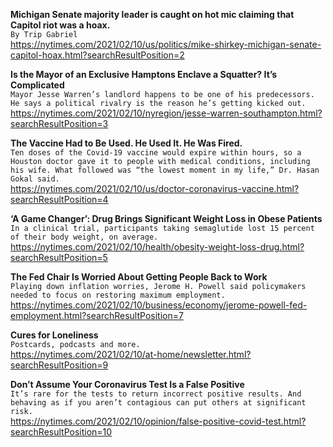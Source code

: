 **Michigan Senate majority leader is caught on hot mic claiming that Capitol riot was a hoax.**\
`By Trip Gabriel`\
https://nytimes.com/2021/02/10/us/politics/mike-shirkey-michigan-senate-capitol-hoax.html?searchResultPosition=2

**Is the Mayor of an Exclusive Hamptons Enclave a Squatter? It’s Complicated**\
`Mayor Jesse Warren’s landlord happens to be one of his predecessors. He says a political rivalry is the reason he’s getting kicked out.`\
https://nytimes.com/2021/02/10/nyregion/jesse-warren-southampton.html?searchResultPosition=3

**The Vaccine Had to Be Used. He Used It. He Was Fired.**\
`Ten doses of the Covid-19 vaccine would expire within hours, so a Houston doctor gave it to people with medical conditions, including his wife. What followed was “the lowest moment in my life,” Dr. Hasan Gokal said.`\
https://nytimes.com/2021/02/10/us/doctor-coronavirus-vaccine.html?searchResultPosition=4

**‘A Game Changer’: Drug Brings Significant Weight Loss in Obese Patients**\
`In a clinical trial, participants taking semaglutide lost 15 percent of their body weight, on average.`\
https://nytimes.com/2021/02/10/health/obesity-weight-loss-drug.html?searchResultPosition=5

**The Fed Chair Is Worried About Getting People Back to Work**\
`Playing down inflation worries, Jerome H. Powell said policymakers needed to focus on restoring maximum employment.`\
https://nytimes.com/2021/02/10/business/economy/jerome-powell-fed-employment.html?searchResultPosition=7

**Cures for Loneliness**\
`Postcards, podcasts and more.`\
https://nytimes.com/2021/02/10/at-home/newsletter.html?searchResultPosition=9

**Don’t Assume Your Coronavirus Test Is a False Positive**\
`It’s rare for the tests to return incorrect positive results. And behaving as if you aren’t contagious can put others at significant risk.`\
https://nytimes.com/2021/02/10/opinion/false-positive-covid-test.html?searchResultPosition=10

